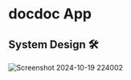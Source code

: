 # docdoc App

## System Design 🛠️

![Screenshot 2024-10-19 224002](https://github.com/user-attachments/assets/23a973b5-b3e0-41b5-b533-ff449c666739)
